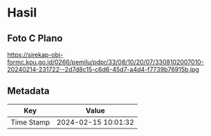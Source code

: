 # Hasil

## Foto C Plano

https://sirekap-obj-formc.kpu.go.id/0266/pemilu/pdpr/33/08/10/20/07/3308102007010-20240214-231722--2d7d8c15-c6d6-45d7-a4d4-f7739b76915b.jpg


## Metadata

| Key        | Value               |
| ---------- | ------------------- |
| Time Stamp | 2024-02-15 10:01:32 |



